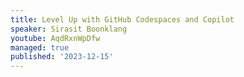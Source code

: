 ```yaml
---
title: Level Up with GitHub Codespaces and Copilot
speaker: Sirasit Boonklang
youtube: AqdRxnWpDfw
managed: true
published: '2023-12-15'
---
```

